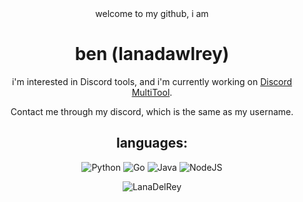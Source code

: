 <div align="center"> welcome to my github, i am <br>
<h1 align="center">ben (lanadawlrey)</h1>
<a href="https://github.com/lanadawlrey"></a>

i'm interested in Discord tools, and i'm currently working on [Discord MultiTool](https://github.com/lanadawlrey/DiscordMultiTool.git).

Contact me through my discord, which is the same as my username.

## languages:

![Python](https://img.shields.io/badge/python-3670A0?style=plastic&logo=python&logoColor=ffdd54) ![Go](https://img.shields.io/badge/go-%2300ADD8.svg?style=plastic&logo=go&logoColor=white) ![Java](https://img.shields.io/badge/java-%23ED8B00.svg?style=plastic&logo=java&logoColor=white) ![NodeJS](https://img.shields.io/badge/node.js-6DA55F?style=plastic&logo=node.js&logoColor=white)

![LanaDelRey](https://i.pinimg.com/564x/a9/1b/b2/a91bb26062cde288df9a40ca349e2ef0.jpg)
</div>
